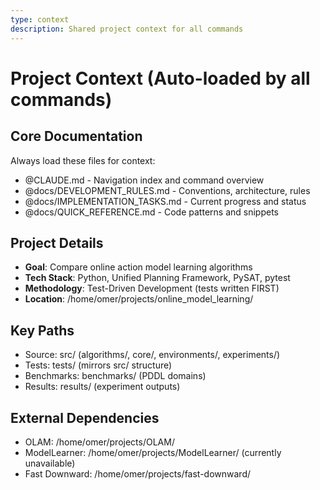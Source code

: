 ```yaml
---
type: context
description: Shared project context for all commands
---
```


# Project Context (Auto-loaded by all commands)

## Core Documentation
Always load these files for context:
- @CLAUDE.md - Navigation index and command overview
- @docs/DEVELOPMENT_RULES.md - Conventions, architecture, rules
- @docs/IMPLEMENTATION_TASKS.md - Current progress and status
- @docs/QUICK_REFERENCE.md - Code patterns and snippets

## Project Details
- **Goal**: Compare online action model learning algorithms
- **Tech Stack**: Python, Unified Planning Framework, PySAT, pytest
- **Methodology**: Test-Driven Development (tests written FIRST)
- **Location**: /home/omer/projects/online_model_learning/

## Key Paths
- Source: src/ (algorithms/, core/, environments/, experiments/)
- Tests: tests/ (mirrors src/ structure)
- Benchmarks: benchmarks/ (PDDL domains)
- Results: results/ (experiment outputs)

## External Dependencies
- OLAM: /home/omer/projects/OLAM/
- ModelLearner: /home/omer/projects/ModelLearner/ (currently unavailable)
- Fast Downward: /home/omer/projects/fast-downward/